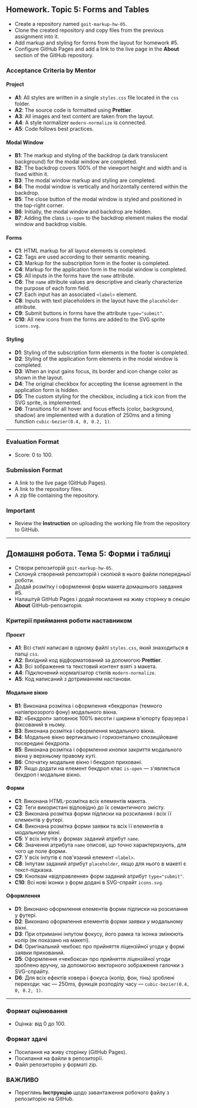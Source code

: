 ## **Homework. Topic 5: Forms and Tables**

- Create a repository named `goit-markup-hw-05`.  
- Clone the created repository and copy files from the previous assignment into it.  
- Add markup and styling for forms from the layout for homework #5.  
- Configure GitHub Pages and add a link to the live page in the **About** section of the GitHub repository.  

### **Acceptance Criteria by Mentor**

#### **Project**
- **A1**: All styles are written in a single `styles.css` file located in the `css` folder.  
- **A2**: The source code is formatted using **Prettier**.  
- **A3**: All images and text content are taken from the layout.  
- **A4**: A style normalizer `modern-normalize` is connected.  
- **A5**: Code follows best practices.  

#### **Modal Window**
- **B1**: The markup and styling of the backdrop (a dark translucent background) for the modal window are completed.  
- **B2**: The backdrop covers 100% of the viewport height and width and is fixed within it.  
- **B3**: The modal window markup and styling are completed.  
- **B4**: The modal window is vertically and horizontally centered within the backdrop.  
- **B5**: The close button of the modal window is styled and positioned in the top-right corner.  
- **B6**: Initially, the modal window and backdrop are hidden.  
- **B7**: Adding the class `is-open` to the backdrop element makes the modal window and backdrop visible.  

#### **Forms**
- **C1**: HTML markup for all layout elements is completed.  
- **C2**: Tags are used according to their semantic meaning.  
- **C3**: Markup for the subscription form in the footer is completed.  
- **C4**: Markup for the application form in the modal window is completed.  
- **C5**: All inputs in the forms have the `name` attribute.  
- **C6**: The `name` attribute values are descriptive and clearly characterize the purpose of each form field.  
- **C7**: Each input has an associated `<label>` element.  
- **C8**: Inputs with text placeholders in the layout have the `placeholder` attribute.  
- **C9**: Submit buttons in forms have the attribute `type="submit"`.  
- **C10**: All new icons from the forms are added to the SVG sprite `icons.svg`.  

#### **Styling**
- **D1**: Styling of the subscription form elements in the footer is completed.  
- **D2**: Styling of the application form elements in the modal window is completed.  
- **D3**: When an input gains focus, its border and icon change color as shown in the layout.  
- **D4**: The original checkbox for accepting the license agreement in the application form is hidden.  
- **D5**: The custom styling for the checkbox, including a tick icon from the SVG sprite, is implemented.  
- **D6**: Transitions for all hover and focus effects (color, background, shadow) are implemented with a duration of 250ms and a timing function `cubic-bezier(0.4, 0, 0.2, 1)`.  

---

### **Evaluation Format**
- Score: 0 to 100.  

### **Submission Format**
- A link to the live page (GitHub Pages).  
- A link to the repository files.  
- A zip file containing the repository.  

### **Important**
- Review the **Instruction** on uploading the working file from the repository to GitHub.

---

## **Домашня робота. Тема 5: Форми і таблиці**

- Створи репозиторій `goit-markup-hw-05`.  
- Склонуй створений репозиторій і скопіюй в нього файли попередньої роботи.  
- Додай розмітку і оформлення форм макета домашнього завдання #5.  
- Налаштуй GitHub Pages і додай посилання на живу сторінку в секцію **About** GitHub-репозиторія.  

### **Критерії приймання роботи наставником**

#### **Проєкт**
- **A1**: Всі стилі написані в одному файлі `styles.css`, який знаходиться в папці `css`.  
- **A2**: Вихідний код відформатований за допомогою **Prettier**.  
- **A3**: Всі зображення та текстовий контент взяті з макета.  
- **A4**: Підключений нормалізатор стилів `modern-normalize`.  
- **A5**: Код написаний з дотриманням настанови.  

#### **Модальне вікно**
- **B1**: Виконана розмітка і оформлення «бекдропа» (темного напівпрозорого фону) модального вікна.  
- **B2**: «Бекдроп» заповнює 100% висоти і ширини в'юпорту браузера і фіксований в ньому.  
- **B3**: Виконана розмітка і оформлення модального вікна.  
- **B4**: Модальне вікно вертикально і горизонтально спозиційоване посередині бекдропа.  
- **B5**: Виконана розмітка і оформлення кнопки закриття модального вікна у верхньому правому куті.  
- **B6**: Спочатку модальне вікно і бекдроп приховані.  
- **B7**: Якщо додати на елемент бекдроп клас `is-open` — з'являється бекдроп і модальне вікно.  

#### **Форми**
- **C1**: Виконана HTML-розмітка всіх елементів макета.  
- **C2**: Теги використані відповідно до їх семантичного змісту.  
- **C3**: Виконана розмітка форми підписки на розсилання і всіх її елементів у футері.  
- **C4**: Виконана розмітка форми заявки та всіх її елементів в модальному вікні.  
- **C5**: У всіх інпутів у формах заданий атрибут `name`.  
- **C6**: Значення атрибута `name` описові, що точно характеризують, для чого це поле форми.  
- **C7**: У всіх інпутів є пов'язаний елемент `<label>`.  
- **C8**: Інпутам заданий атрибут `placeholder`, якщо для нього в макеті є текст-підказка.  
- **C9**: Кнопкам «відправлення» форм заданий атрибут `type="submit"`.  
- **C10**: Всі нові іконки з форм додані в SVG-спрайт `icons.svg`.  

#### **Оформлення**
- **D1**: Виконано оформлення елементів форми підписки на розсилання у футері.  
- **D2**: Виконано оформлення елементів форми заявки у модальному вікні.  
- **D3**: При отриманні інпутом фокусу, його рамка та іконка змінюють колір (як показано на макеті).  
- **D4**: Оригінальний чекбокс про прийняття ліцензійної угоди у формі заявки прихований.  
- **D5**: Оформлення «чекбокса» про прийняття ліцензійної угоди зроблено вручну, за допомогою векторного зображення галочки з SVG-спрайту.  
- **D6**: Для всіх ефектів ховера і фокуса (колір, фон, тінь) зроблені переходи: час — 250ms, функція розподілу часу — `cubic-bezier(0.4, 0, 0.2, 1)`.  

---

### **Формат оцінювання**
- Оцінка: від 0 до 100.  

### **Формат здачі**
- Посилання на живу сторінку (GitHub Pages).  
- Посилання на файли в репозиторії.  
- Файл репозиторію у форматі zip.  

### **ВАЖЛИВО**
- Переглянь **Інструкцію** щодо завантаження робочого файлу з репозиторію на GitHub.

